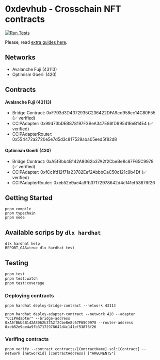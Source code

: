 # 0xdevhub - Crosschain NFT contracts

[![Run Tests](https://github.com/0xdevhub/crosschain-nft-contracts/actions/workflows/tests.yml/badge.svg)](https://github.com/0xdevhub/crosschain-nft-contracts/actions/workflows/tests.yml)

Please, read [extra guides here](guides-examples.md).

## Networks

- Avalanche Fuji (43113)
- Optimism Goerli (420)

## Contracts

#### Avalanche Fuji (43113)

- Bridge Contract: 0xF793d3D4372935C236422DFA9cd958ec14C80F55 (✅ verified)
- CCIPAdapter: 0x99d73bDEB878197F3BeA347E86fD69541BeB14E4 (✅ verified)
- CCIPAdapterRouter: 0x554472a2720e5e7d5d3c817529aba05eed5f82d8

#### Optimism Goerli (420)

- Bridge Contract: 0xA5fBbb4B142A8062b37A2f2CbeBe8c67F65C9978 (✅ verified)
- CCIPAdapter: 0xfCc1fd12f71a23782Eef2AbbbCaC50c121c9b4Df (✅ verified)
- CCIPAdapterRouter: 0xeb52e9ae4a9fb37172978642d4c141ef53876f26

## Getting Started

```shell
pnpm compile
pnpm typechain
pnpm node
```

## Available scrips by `dlx hardhat`

```shell
dlx hardhat help
REPORT_GAS=true dlx hardhat test
```

## Testing

```bash
pnpm test
pnpm test:watch
pnpm test:coverage
```

### Deploying contracts

```shell
pnpm hardhat deploy-bridge-contract --network 43113

pnpm hardhat deploy-adapter-contract --network 420 --adapter "CCIPAdapter" --bridge-address 0xA5fBbb4B142A8062b37A2f2CbeBe8c67F65C9978 --router-address 0xeb52e9ae4a9fb37172978642d4c141ef53876f26
```

### Verifing contracts

```shell
pnpm verify --contract contracts/[ContractName].sol:[Contract] --network [networkid] [contractAddress] ["ARGUMENTS"]
```
